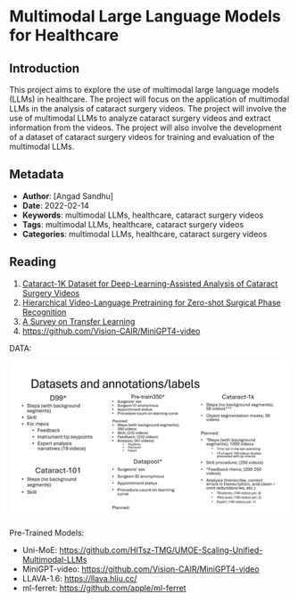 # Multimodal Large Language Models for Healthcare

## Introduction

This project aims to explore the use of multimodal large language models (LLMs) in healthcare. The project will focus on the application of multimodal LLMs in the analysis of cataract surgery videos. The project will involve the use of multimodal LLMs to analyze cataract surgery videos and extract information from the videos. The project will also involve the development of a dataset of cataract surgery videos for training and evaluation of the multimodal LLMs.

## Metadata

- **Author**: [Angad Sandhu]
- **Date**: 2022-02-14
- **Keywords**: multimodal LLMs, healthcare, cataract surgery videos
- **Tags**: multimodal LLMs, healthcare, cataract surgery videos
- **Categories**: multimodal LLMs, healthcare, cataract surgery videos


## Reading

1. [Cataract-1K Dataset for Deep-Learning-Assisted Analysis of Cataract Surgery Videos](./reading/Cataract-1K%20Dataset.pdf)
2. [Hierarchical Video-Language Pretraining for Zero-shot Surgical Phase Recognition](./reading/HecVL.pdf)
3. [A Survey on Transfer Learning](./reading/MLLM%20Survey.pdf)
4. <https://github.com/Vision-CAIR/MiniGPT4-video>

DATA:

![Dataset Pool](./imgs/datasets.jpg)

Pre-Trained Models:

<!-- - MiniCPM: <https://huggingface.co/spaces/openbmb/MiniCPM-Llama3-V-2_5> -->
- Uni-MoE: <https://github.com/HITsz-TMG/UMOE-Scaling-Unified-Multimodal-LLMs>
- MiniGPT-video: <https://github.com/Vision-CAIR/MiniGPT4-video>
- LLAVA-1.6: <https://llava.hliu.cc/>
- ml-ferret: <https://github.com/apple/ml-ferret>

